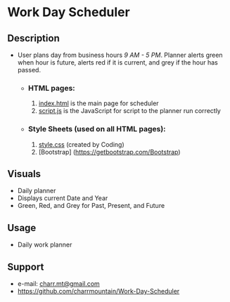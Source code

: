 #  **Work Day Scheduler** #

## **Description**

-  User plans day from business hours *9 AM - 5 PM*. Planner alerts green when hour is future, alerts red if it is current, and grey if the hour has passed. 

    - ### **HTML pages:**
         1. [index.html](index.html) is the main page for scheduler
         2. [script.js](portfolio.html) is the JavaScript for script to the planner run correctly

    - ### **Style Sheets** (used on all HTML pages)**:**
         1. [style.css](style.css) (created by Coding)
         2. [Bootstrap] (https://getbootstrap.com/Bootstrap)


## **Visuals**
- Daily planner
- Displays current Date and Year
- Green, Red, and Grey for Past, Present, and Future

## **Usage**
- Daily work planner

## **Support**
- e-mail: charr.mt@gmail.com
- https://github.com/charrmountain/Work-Day-Scheduler
